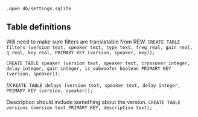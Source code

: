 
`.open db/settings.sqlite`

## Table definitions

Will need to make sure filters are translatable from REW.
`CREATE TABLE filters (version text, speaker text, type text, freq real, gain real, q real, key real, PRIMARY KEY (version, speaker, key));`

`CREATE TABLE speaker (version text, speaker text, crossover integer, delay integer, gain integer, is_subwoofer boolean PRIMARY KEY (version, speaker));`

//`CREATE TABLE delays (version text, speaker text, delay integer, PRIMARY KEY (version, speaker));`

Description should include something about the version.
`CREATE TABLE versions (version text PRIMARY KEY, description text);`